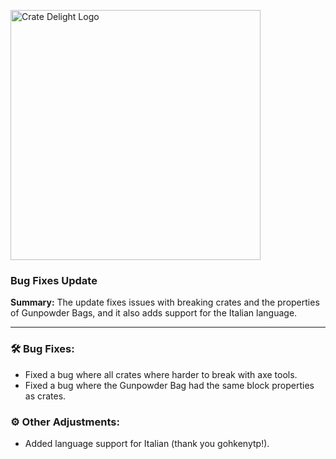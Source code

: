 <p align="left"><img src="https://cdn.modrinth.com/data/9rlXSyLg/images/c741ee61d02d1d45dd85222e826e3e6dd787e837.png" alt="Crate Delight Logo" width="400">

<h3>Bug Fixes Update</h3>
<p><b>Summary:</b> The update fixes issues with breaking crates and the properties of Gunpowder Bags, and it also adds support for the Italian language.</p>
<hr/>

<h3>🛠️ Bug Fixes:</h2>
<ul>
  <li>Fixed a bug where all crates where harder to break with axe tools.</li>
  <li>Fixed a bug where the Gunpowder Bag had the same block properties as crates.</li>
</ul>

<h3>⚙️ Other Adjustments:</h2>
<ul>
  <li>Added language support for Italian (thank you gohkenytp!).</li>
</ul>
